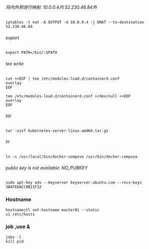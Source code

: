 ###### 将内外网进行映射. 10.0.0.4内 52.230.46.84外
```
iptables -t nat -A OUTPUT -d 10.0.0.4 -j DNAT --to-destination 52.230.46.84
```

###### export
```
export PATH=/bin/:$PATH
```

###### tee write 
```
cat <<EOF | tee /etc/modules-load.d/containerd.conf
overlay
EOF

tee /etc/modules-load.d/containerd.conf >/dev/null <<EOF
overlay
EOF
```

###### tar
```
tar -xzvf kubernetes-server-linux-amd64.tar.gz
```

###### ln
```
ln -s /usr/local/bin/docker-compose /usr/bin/docker-compose
```

######  public key is not available: NO_PUBKEY 
```
sudo apt-key adv --keyserver keyserver.ubuntu.com --recv-keys 3B4FE6ACC0B21F32
```

### Hostname
```
hostnamectl set-hostname master01 --static
vi /etc/hosts
```

### job ,use &
```
jobs -l
kill pid
```